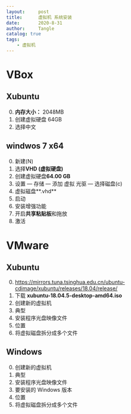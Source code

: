 ```yaml
---
layout:     post
title:      虚拟机 系统安装
date:       2020-8-31
author:     Tangle
catalog: true
tags:
    - 虚拟机
---
```


# VBox

## Xubuntu

0. **内存大小：** 2048MB
0. 创建虚拟硬盘 64GB
0. 选择中文

## windwos 7 x64

0. 新建(N)
0. 选择**VHD (虚拟硬盘)**
0. 创建虚拟硬盘**64.00 GB**
0. 设置 — 存储 — 添加 虚拟 光驱 — 选择磁盘(c)
0. 虚拟磁盘**.vhd**
0. 启动
0. 安装增强功能
0. 开启**共享粘贴板**和拖放
0. 激活

# VMware

## Xubuntu

0. https://mirrors.tuna.tsinghua.edu.cn/ubuntu-cdimage/xubuntu/releases/18.04/release/
0. 下载 **xubuntu-18.04.5-desktop-amd64.iso**
0. 创建新的虚拟机
0. 典型
0. 安装程序光盘映像文件
0. 位置
0. 将虚拟磁盘拆分成多个文件

## Windows

0. 创建新的虚拟机
0. 典型
0. 安装程序光盘映像文件
0. 要安装的 Windows 版本
0. 位置
0. 将虚拟磁盘拆分成多个文件
